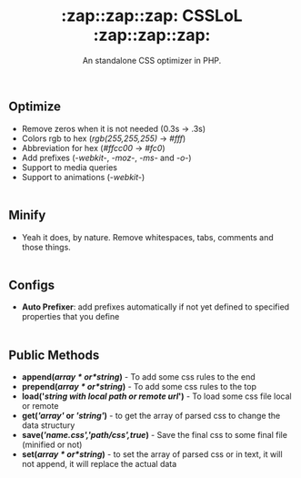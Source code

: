 <h1 align="center">:zap::zap::zap:  CSSLoL  :zap::zap::zap: </h1>
<p align='center'>
An standalone CSS optimizer in PHP.
 </p>
<br>

## Optimize
  - Remove zeros when it is not needed (0.3s -> .3s)
  - Colors rgb to hex (*rgb(255,255,255)* -> *#fff*)
  - Abbreviation for hex (*#ffcc00* -> *#fc0*) 
  - Add prefixes (*-webkit-*, *-moz-*, *-ms-* and *-o-*)
- Support to media queries
- Support to animations (*-webkit-*)
<br><br>
## Minify
- Yeah it does, by nature. Remove whitespaces, tabs, comments and those things.
<br><br>
## Configs
- **Auto Prefixer**: add prefixes automatically if not yet defined to specified properties that you define 
<br><br>
## Public Methods
- **append(*$array* or *$string*)** - To add some css rules to the end 
- **prepend(*$array* or *$string*)** - To add some css rules to the top
- **load('*string with local path or remote url*')** - To load some css file local or remote
- **get(*'array'* or *'string'*)** - to get the array of parsed css to change the data structury 
- **save(*'name.css','path/css',true*)** - Save the final css to some final file (minified or not)
- **set(*$array* or *$string*)** - to set the array of parsed css or in text, it will not append, it will replace the actual data
<br><br><br>
